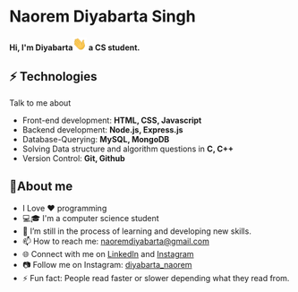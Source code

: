 # Naorem Diyabarta Singh
<h4> Hi, I'm Diyabarta<img src="https://raw.githubusercontent.com/ABSphreak/ABSphreak/master/gifs/Hi.gif" width="25px"> a CS student. </h4>

## ⚡ Technologies
Talk to me about
- Front-end development: **HTML, CSS, Javascript**
- Backend development: **Node.js, Express.js**
- Database-Querying: **MySQL, MongoDB**
- Solving Data structure and algorithm questions in **C, C++**
- Version Control: **Git, Github**

## 🤔About me
- I Love ❤️ programming
- 💻🎓 I'm a computer science student
- 🌱 I’m still in the process of learning and developing new skills.
- 📫 How to reach me: naoremdiyabarta@gmail.com
- 🌐 Connect with me on [LinkedIn](https://www.linkedin.com/in/diyabarta-naorem/) and [Instagram](https://www.instagram.com/diyabarta_naorem/)
- 📷 Follow me on Instagram: [diyabarta_naorem](https://www.instagram.com/diyabarta_naorem/)
- ⚡ Fun fact: People read faster or slower depending what they read from.
